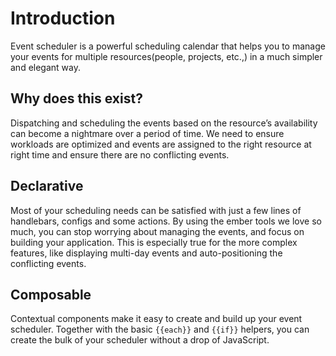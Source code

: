 # Introduction

Event scheduler is a powerful scheduling calendar that helps you to manage your events for multiple resources(people, projects, etc.,) in a much simpler and elegant way.

## Why does this exist?

Dispatching and scheduling the events based on the resource’s availability can become a nightmare over a period of time. We need to ensure workloads are optimized and events are assigned to the right resource at right time and ensure there are no conflicting events.

## Declarative
Most of your scheduling needs can be satisfied with just a few lines of handlebars, configs and some actions. By using the ember tools we love so much, you can stop worrying about managing the events, and focus on building your application. This is especially true for the more complex features, like displaying multi-day events and auto-positioning the conflicting events.

## Composable
Contextual components make it easy to create and build up your event scheduler. Together with the basic `{{each}}` and `{{if}}` helpers, you can create the bulk of your scheduler without a drop of JavaScript.

